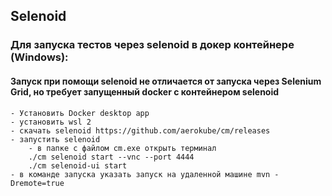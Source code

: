 ## Selenoid

### Для запуска тестов через selenoid в докер контейнере (Windows):
#### Запуск при помощи selenoid не отличается от запуска через Selenium Grid, но требует запущенный docker с контейнером selenoid

    - Установить Docker desktop app
    - установить wsl 2
    - скачать selenoid https://github.com/aerokube/cm/releases
    - запустить selenoid 
        - в папке с файлом cm.exe открыть терминал
        ./cm selenoid start --vnc --port 4444
        ./cm selenoid-ui start
    - в команде запуска указать запуск на удаленной машине mvn -Dremote=true
    
    